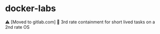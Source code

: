 # docker-labs
⚠️ [Moved to gitlab.com] 🥉 3rd rate containment for short lived tasks on a 2nd rate OS
